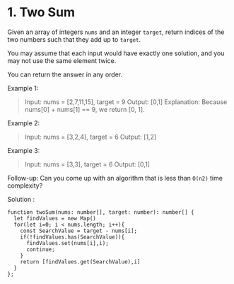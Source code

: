 # 1. Two Sum

Given an array of integers `nums` and an integer `target`, return indices of the two numbers such that they add up to `target`.

You may assume that each input would have exactly one solution, and you may not use the same element twice.

You can return the answer in any order.

Example 1:

>Input: nums = [2,7,11,15], target = 9
>Output: [0,1]
>Explanation: Because nums[0] + nums[1] == 9, we return [0, 1].

Example 2:
>Input: nums = [3,2,4], target = 6
>Output: [1,2]

Example 3:
>Input: nums = [3,3], target = 6
>Output: [0,1]

Follow-up: Can you come up with an algorithm that is less than `O(n2)` time complexity?

Solution :

```
function twoSum(nums: number[], target: number): number[] {
  let findValues = new Map()
  for(let i=0; i < nums.length; i++){
    const SearchValue = target - nums[i];
    if(!findValues.has(SearchValue)){
      findValues.set(nums[i],i);
      continue;
    }
    return [findValues.get(SearchValue),i]
  }
};
```